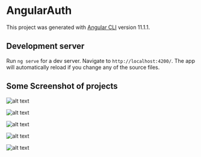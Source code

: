# AngularAuth

This project was generated with [Angular CLI](https://github.com/angular/angular-cli) version 11.1.1.

## Development server

Run `ng serve` for a dev server. Navigate to `http://localhost:4200/`. The app will automatically reload if you change any of the source files.

## **Some Screenshot of projects**

![alt text](https://github.com/prasanth132910/image/blob/main/page1.PNG)

![alt text](https://github.com/prasanth132910/image/blob/main/page%202.PNG)

![alt text](https://github.com/prasanth132910/image/blob/main/page3.PNG)

![alt text](https://github.com/prasanth132910/image/blob/main/page4.PNG)

![alt text](https://github.com/prasanth132910/image/blob/main/page5.PNG)
